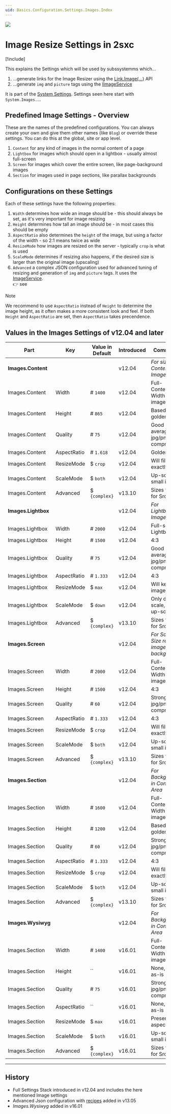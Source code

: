 ```yaml
---
uid: Basics.Configuration.Settings.Images.Index
---
```


<img src="~/assets/features/settings-stack.svg" class="feature">

# Image Resize Settings in 2sxc

[!include[](~/pages/basics/stack/_shared-float-summary.md)]
<style>.context-box-summary .data-configuration { visibility: visible; }</style>

This explains the Settings which will be used by subssystemms which...

1. ...generate links for the Image Resizer using the [Link.Image(...)](xref:ToSic.Sxc.Services.ILinkService.To*) API
1. ...generate `img` and `picture` tags using the [IImageService](xref:ToSic.Sxc.Services.IImageService)

It is part of the [System Settings](xref:Basics.Configuration.SettingsSystem).
Settings seen here start with `System.Images.`...

## Predefined Image Settings - Overview

These are the names of the predefined configurations.
You can always create your own and give them other names (like `Blog`) or override these settings.
You can do this at the global, site or app level.

1. `Content` for any kind of images in the normal content of a page
2. `Lightbox` for images which should open in a lightbox - usually almost full-screen
3. `Screen` for images which cover the entire screen, like page-background images
4. `Section` for images used in page sections, like parallax backgrounds

## Configurations on these Settings

Each of these settings have the following properties:

1. `Width` determines how wide an image should be - this should always be set, as it's very important for image resizing
1. `Height` determines how tall an image should be - in most cases this should be empty
1. `AspectRatio` also determines the `height` of the image, but using a factor of the width - so 2:1 means twice as wide
1. `ResizeMode` how images are resized on the server - typically `crop` is what is used
1. `ScaleMode` determines if resizing also happens, if the desired size is larger than the original image (upscaling)
1. `Advanced` a complex JSON configuration used for advanced tuning of resizing and generation of `img` and `picture` tags.
    It uses the [ImageService](xref:ToSic.Sxc.Services.IImageService).  
    👉 see [](xref:Basics.Configuration.Settings.Images.Recipes)

> [!NOTE]
> We recommend to use `AspectRatio` instead of `Height` to determine the image height, as it often makes a more consistent look and feel.
> If both `Height` and `AspectRatio` are set, then `AspectRatio` takes precendence.

## Values in the Images Settings of v12.04 and later

| Part                 | Key                  | Value in Default     | Introduced | Comments
| -------------------- | -------------------- | -------------------- | ------ | ---
| **Images.Content**   |                      |                      | v12.04 | *For sizing Content-Images*
| Images.Content       | Width                | # `1400`             | v12.04 | Full-Content-Width images
| Images.Content       | Height               | # `865`              | v12.04 | Based on golden ratio
| Images.Content       | Quality              | # `75`               | v12.04 | Good average jpg/png compression
| Images.Content       | AspectRatio          | # `1.618`            | v12.04 | Golden Ratio
| Images.Content       | ResizeMode           | $ `crop`             | v12.04 | Will fill area exactly
| Images.Content       | ScaleMode            | $ `both`             | v12.04 | Up-scale small images
| Images.Content       | Advanced             | $ `{complex}`        | v13.10 | Sizes to use for SrcSets
| **Images.Lightbox**  |                      |                      | v12.04 | *For Lightbox-Images*
| Images.Lightbox      | Width                | # `2000`             | v12.04 | Full-screen Lightboxes
| Images.Lightbox      | Height               | # `1500`             | v12.04 | 4:3
| Images.Lightbox      | Quality              | # `75`               | v12.04 | Good average jpg/png compression
| Images.Lightbox      | AspectRatio          | # `1.333`            | v12.04 | 4:3
| Images.Lightbox      | ResizeMode           | $ `max`              | v12.04 | Will keep image shape
| Images.Lightbox      | ScaleMode            | $ `down`             | v12.04 | Only down-scale, never up-scale
| Images.Lightbox      | Advanced             | $ `{complex}`        | v13.10 | Sizes to use for SrcSets
| **Images.Screen**    |                      |                      | v12.04 | *For Screen-Size related images like backgrounds*
| Images.Screen        | Width                | # `2000`             | v12.04 | Full-Content-Width images
| Images.Screen        | Height               | # `1500`             | v12.04 | 4:3
| Images.Screen        | Quality              | # `60`               | v12.04 | Stronger jpg/png compression
| Images.Screen        | AspectRatio          | # `1.333`            | v12.04 | 4:3
| Images.Screen        | ResizeMode           | $ `crop`             | v12.04 | Will fill area exactly
| Images.Screen        | ScaleMode            | $ `both`             | v12.04 | Up-scale small images
| Images.Screen        | Advanced             | $ `{complex}`        | v13.10 | Sizes to use for SrcSets
| **Images.Section**   |                      |                      | v12.04 | *For Backgrounds in Content-Area*
| Images.Section       | Width                | # `1600`             | v12.04 | Full-Content-Width images
| Images.Section       | Height               | # `1200`             | v12.04 | Based on golden ratio
| Images.Section       | Quality              | # `60`               | v12.04 | Stronger jpg/png compression
| Images.Section       | AspectRatio          | # `1.333`            | v12.04 | 4:3
| Images.Section       | ResizeMode           | $ `crop`             | v12.04 | Will fill area exactly
| Images.Section       | ScaleMode            | $ `both`             | v12.04 | Up-scale small images
| Images.Section       | Advanced             | $ `{complex}`        | v13.10 | Sizes to use for SrcSets
| **Images.Wysiwyg**   |                      |                      | v12.04 | *For Backgrounds in Content-Area*
| Images.Section       | Width                | # `1400`             | v16.01 | Full-Content-Width images
| Images.Section       | Height               | ``                   | v16.01 | None, show as-is
| Images.Section       | Quality              | # `75`               | v16.01 | Stronger jpg/png compression
| Images.Section       | AspectRatio          | ``                   | v16.01 | None, show as-is
| Images.Section       | ResizeMode           | $ `max`              | v16.01 | Preserve aspect ratio
| Images.Section       | ScaleMode            | $ `both`             | v16.01 | Up-scale small images
| Images.Section       | Advanced             | $ `{complex}`        | v16.01 | Sizes to use for SrcSets


---

## History

* Full Settings Stack introduced in v12.04 and includes the here mentioned Image settings
* Advanced Json configuration with [recipes](xref:Basics.Configuration.Settings.Images.Recipes) added in v13.05
* _Images.Wysiwyg_ added in v16.01
